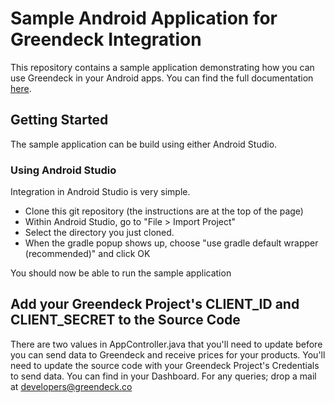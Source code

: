 # Sample Android Application for Greendeck Integration

This repository contains a sample application demonstrating how you
can use Greendeck in your Android apps. You can find the full documentation <a href = "http://www.greendeck.co/#/docs/guides/view/android">here</a>.

## Getting Started

The sample application can be build using either Android Studio.

### Using Android Studio
Integration in Android Studio is very simple.

- Clone this git repository (the instructions are at the top of the page)
- Within Android Studio, go to "File > Import Project"
- Select the directory you just cloned.
- When the gradle popup shows up, choose "use gradle default wrapper (recommended)" and click OK

You should now be able to run the sample application

## Add your Greendeck Project's CLIENT_ID and CLIENT_SECRET to the Source Code

There are two values in AppController.java that you'll need to update
before you can send data to Greendeck and receive prices for your products. You'll need to update the source code with
your Greendeck Project's Credentials to send data. You can find in your Dashboard. For any queries; drop a mail at developers@greendeck.co
